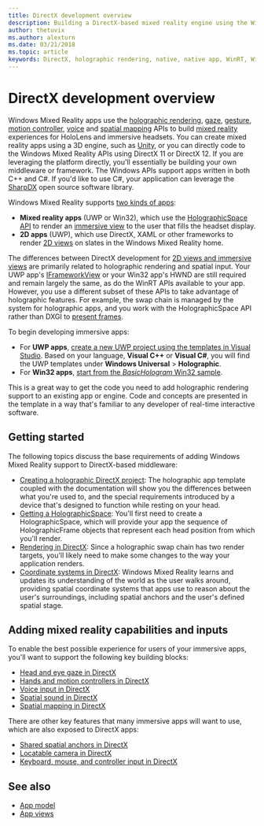 ```yaml
---
title: DirectX development overview
description: Building a DirectX-based mixed reality engine using the Windows Mixed Reality APIs directly.
author: thetuvix
ms.author: alexturn
ms.date: 03/21/2018
ms.topic: article
keywords: DirectX, holographic rendering, native, native app, WinRT, WinRT app, platform APIs, custom engine, middleware
---
```




# DirectX development overview

Windows Mixed Reality apps use the [holographic rendering](rendering.md), [gaze](gaze.md), [gesture](gestures.md), [motion controller](motion-controllers.md), [voice](voice-input.md) and [spatial mapping](spatial-mapping.md) APIs to build [mixed reality](mixed-reality.md) experiences for HoloLens and immersive headsets. You can create mixed reality apps using a 3D engine, such as [Unity](unity-development-overview.md), or you can directly code to the Windows Mixed Reality APIs using DirectX 11 or DirectX 12. If you are leveraging the platform directly, you'll essentially be building your own middleware or framework. The Windows APIs support apps written in both C++ and C#. If you'd like to use C#, your application can leverage the [SharpDX](http://sharpdx.org/) open source software library.

Windows Mixed Reality supports [two kinds of apps](app-views.md):
* **Mixed reality apps** (UWP or Win32), which use the [HolographicSpace API](getting-a-holographicspace.md) to render an [immersive view](app-views.md) to the user that fills the headset display.
* **2D apps** (UWP), which use DirectX, XAML or other frameworks to render [2D views](app-views.md#2d-views) on slates in the Windows Mixed Reality home.

The differences between DirectX development for [2D views and immersive views](app-views.md) are primarily related to holographic rendering and spatial input. Your UWP app's [IFrameworkView](https://msdn.microsoft.com/library/windows/apps/windows.applicationmodel.core.iframeworkview.aspx) or your Win32 app's HWND are still required and remain largely the same, as do the WinRT APIs available to your app. However, you use a different subset of these APIs to take advantage of holographic features. For example, the swap chain is managed by the system for holographic apps, and you work with the HolographicSpace API rather than DXGI to [present frames](rendering-in-directx.md).

To begin developing immersive apps:
* For **UWP apps**, [create a new UWP project using the templates in Visual Studio](creating-a-holographic-directx-project.md). Based on your language, **Visual C++** or **Visual C#**, you will find the UWP templates under **Windows Universal** > **Holographic**.
* For **Win32 apps**, [start from the *BasicHologram* Win32 sample](creating-a-holographic-directx-project.md#creating-a-win32-project).

This is a great way to get the code you need to add holographic rendering support to an existing app or engine. Code and concepts are presented in the template in a way that's familiar to any developer of real-time interactive software.

## Getting started

The following topics discuss the base requirements of adding Windows Mixed Reality support to DirectX-based middleware:
* [Creating a holographic DirectX project](creating-a-holographic-directx-project.md): The holographic app template coupled with the documentation will show you the differences between what you're used to, and the special requirements introduced by a device that's designed to function while resting on your head.
* [Getting a HolographicSpace](getting-a-holographicspace.md): You'll first need to create a HolographicSpace, which will provide your app the sequence of HolographicFrame objects that represent each head position from which you'll render.
* [Rendering in DirectX](rendering-in-directx.md): Since a holographic swap chain has two render targets, you'll likely need to make some changes to the way your application renders.
* [Coordinate systems in DirectX](coordinate-systems-in-directx.md): Windows Mixed Reality learns and updates its understanding of the world as the user walks around, providing spatial coordinate systems that apps use to reason about the user's surroundings, including spatial anchors and the user's defined spatial stage.

## Adding mixed reality capabilities and inputs

To enable the best possible experience for users of your immersive apps, you'll want to support the following key building blocks:
* [Head and eye gaze in DirectX](gaze-in-directx.md)
* [Hands and motion controllers in DirectX](hands-and-motion-controllers-in-directx.md)
* [Voice input in DirectX](voice-input-in-directx.md)
* [Spatial sound in DirectX](spatial-sound-in-directx.md)
* [Spatial mapping in DirectX](spatial-mapping-in-directx.md)

There are other key features that many immersive apps will want to use, which are also exposed to DirectX apps:
* [Shared spatial anchors in DirectX](shared-spatial-anchors-in-directx.md)
* [Locatable camera in DirectX](locatable-camera-in-directx.md)
* [Keyboard, mouse, and controller input in DirectX](keyboard,-mouse,-and-controller-input-in-directx.md)

## See also
* [App model](app-model.md)
* [App views](app-views.md)
